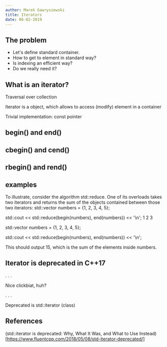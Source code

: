 ```yaml
---
author: Marek Gawryszewski
title: Iterators
date: 06-02-2019
---
```


## The problem

* Let's define standard container.
* How to get to element in standard way?
* Is indexing an efficient way?
* Do we really need it?


## What is an iterator?

Traversal over collection

Iterator is a object, which allows to access (modify) element in a container

Trivial implementation: const pointer

## begin() and end()

## cbegin() and cend()

## rbegin() and rend()

## examples

To illustrate, consider the algorithm std::reduce. One of its overloads takes two iterators and returns the sum of the objects contained between those two iterators:
std::vector<int> numbers = {1, 2, 3, 4, 5};
    
std::cout << std::reduce(begin(numbers), end(numbers)) << '\n';
1
2
3
	
std::vector<int> numbers = {1, 2, 3, 4, 5};
    
std::cout << std::reduce(begin(numbers), end(numbers)) << '\n';

This should output 15, which is the sum of the elements inside numbers.

## Iterator is deprecated in C++17

. . .

Nice clickbiat, huh?

. . .

Deprecated is std::iterator (class)


## References

(std::iterator is deprecated: Why, What It Was, and What to Use Instead)[https://www.fluentcpp.com/2018/05/08/std-iterator-deprecated/]